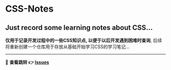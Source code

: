 # CSS-Notes
## Just record some learning notes about CSS...  
**仅用于记录开发过程中的一些CSS知识点, 以便于以后开发遇到困难时查询**, 后续将重新创建一个仓库用于存放从基础开始学习CSS的学习笔记...

---
🔗  **查看跳转  👉  <a href='https://github.com/Douc1998/CSS-Notes/issues'>Issues</a>**